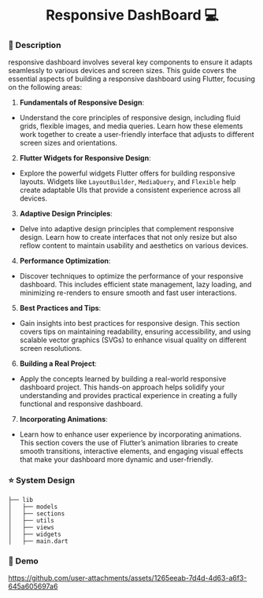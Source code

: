 



<h1 align="center" style="font-weight: bold;">Responsive DashBoard 💻</h1>

### 🚀 Description 


   responsive dashboard involves several key components to ensure it adapts seamlessly to various devices and screen sizes. This guide covers the essential aspects of building a responsive dashboard using Flutter, focusing on the following areas:

1. **Fundamentals of Responsive Design**:
- Understand the core principles of responsive design, including fluid grids, flexible images, and media queries. Learn how these elements work together to create a user-friendly interface that adjusts to different screen sizes and orientations.

2. **Flutter Widgets for Responsive Design**:
- Explore the powerful widgets Flutter offers for building responsive layouts. Widgets like `LayoutBuilder`, `MediaQuery`, and `Flexible` help create adaptable UIs that provide a consistent experience across all devices.

3. **Adaptive Design Principles**:
- Delve into adaptive design principles that complement responsive design. Learn how to create interfaces that not only resize but also reflow content to maintain usability and aesthetics on various devices.

4. **Performance Optimization**:
- Discover techniques to optimize the performance of your responsive dashboard. This includes efficient state management, lazy loading, and minimizing re-renders to ensure smooth and fast user interactions.

5. **Best Practices and Tips**:
- Gain insights into best practices for responsive design. This section covers tips on maintaining readability, ensuring accessibility, and using scalable vector graphics (SVGs) to enhance visual quality on different screen resolutions.

6. **Building a Real Project**:
 - Apply the concepts learned by building a real-world responsive dashboard project. This hands-on approach helps solidify your understanding and provides practical experience in creating a fully functional and responsive dashboard.
7. **Incorporating Animations**:
 - Learn how to enhance user experience by incorporating animations. This section covers the use of Flutter’s animation libraries to create smooth transitions, interactive elements, and engaging visual effects that make your dashboard more dynamic and user-friendly.

###  ⭐ System Design 

    ├── lib
    │   ├── models
    │   ├── sections
    │   ├── utils
    │   ├── views
    │   ├── widgets
    │   ├── main.dart

###  🎨 Demo 

https://github.com/user-attachments/assets/1265eeab-7d4d-4d63-a6f3-645a605697a6

